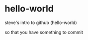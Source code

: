 # hello-world
steve's intro to github (hello-world)

<add some edits> so that you have something to commit
